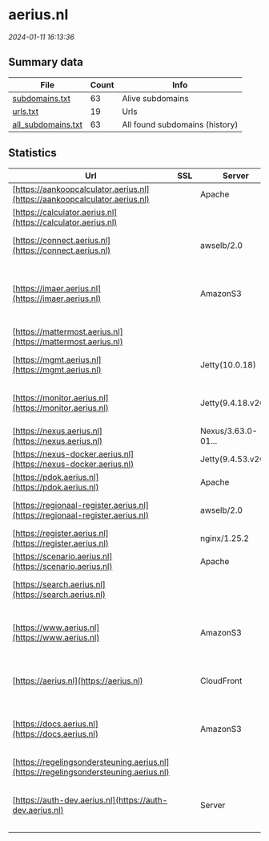 # aerius.nl
*2024-01-11 16:13:36*
## Summary data
| File       | Count | Info |
|------------|-------|------|
|[subdomains.txt](/data/aerius.nl/subdomains.txt)|63|Alive subdomains|
|[urls.txt](/data/aerius.nl/urls.txt)|19|Urls|
|[all_subdomains.txt](/data/aerius.nl/all_subdomains.txt)|63|All found subdomains (history)|
## Statistics
| Url | SSL | Server | Cookie | HSTS | CSP | XFO | XXP | RP | Tech |Title |
|------------|-------|------|------|------|------|------|------|------|------|------|
|[https://aankoopcalculator.aerius.nl](https://aankoopcalculator.aerius.nl)| |Apache| |:white_check_mark: | | | | 3:white_check_mark: |Apache HTTP Server HSTS||
|[https://calculator.aerius.nl](https://calculator.aerius.nl)| ||:warning: |:white_check_mark: |:warning: | 1:white_check_mark: | | 3:white_check_mark: |HSTS Java|AERIUS® Calculat...|
|[https://connect.aerius.nl](https://connect.aerius.nl)| |awselb/2.0| | | | | | 3:white_check_mark: |Amazon ELB Amazon Web Services||
|[https://imaer.aerius.nl](https://imaer.aerius.nl)| |AmazonS3| | | | | | 3:white_check_mark: |Amazon CloudFront Amazon S3 Amazon Web Services HTTP/3||
|[https://mattermost.aerius.nl](https://mattermost.aerius.nl)| || | | 1:white_check_mark: | | 3:white_check_mark: ||Mattermost|
|[https://mgmt.aerius.nl](https://mgmt.aerius.nl)| |Jetty(10.0.18)|:white_check_mark: | | | | | 3:white_check_mark: |Java Jenkins:2.426.2 Jetty:10.0.18||
|[https://monitor.aerius.nl](https://monitor.aerius.nl)| |Jetty(9.4.18.v20...| | | | | | 3:white_check_mark: |Java Jekyll:4.0.0 Jetty:9.4.18 Ruby|Over AERIUS Moni...|
|[https://nexus.aerius.nl](https://nexus.aerius.nl)| |Nexus/3.63.0-01...| | | | 1:white_check_mark: | 2:white_check_mark: | 3:white_check_mark: ||Sonatype Nexus R...|
|[https://nexus-docker.aerius.nl](https://nexus-docker.aerius.nl)| |Jetty(9.4.53.v20...| | | | | | 3:white_check_mark: |Java Jetty:9.4.53|Error 400 Not a...|
|[https://pdok.aerius.nl](https://pdok.aerius.nl)| |Apache| |:white_check_mark: | | | | 3:white_check_mark: |Apache HTTP Server HSTS|403 Forbidden|
|[https://regionaal-register.aerius.nl](https://regionaal-register.aerius.nl)| |awselb/2.0| | | | | | 3:white_check_mark: |Amazon ELB Amazon Web Services||
|[https://register.aerius.nl](https://register.aerius.nl)| |nginx/1.25.2| | | | | | 3:white_check_mark: |Nginx:1.25.2||
|[https://scenario.aerius.nl](https://scenario.aerius.nl)| |Apache| |:white_check_mark: | | | | 3:white_check_mark: |Apache HTTP Server HSTS||
|[https://search.aerius.nl](https://search.aerius.nl)| || | | | | | 3:white_check_mark: ||AERIUS Search Re...|
|[https://www.aerius.nl](https://www.aerius.nl)| |AmazonS3| | | | | | 3:white_check_mark: |Amazon CloudFront Amazon S3 Amazon Web Services Vue.js|AERIUS | Rekenin...|
|[https://aerius.nl](https://aerius.nl)| |CloudFront| | | | | | 3:white_check_mark: |Amazon CloudFront Amazon Web Services||
|[https://docs.aerius.nl](https://docs.aerius.nl)| |AmazonS3| | | | | | 3:white_check_mark: |Amazon CloudFront Amazon S3 Amazon Web Services||
|[https://regelingsondersteuning.aerius.nl](https://regelingsondersteuning.aerius.nl)| ||:warning: |:white_check_mark: |:warning: | 1:white_check_mark: | | 3:white_check_mark: |HSTS Java|AERIUS® Check|
|[https://auth-dev.aerius.nl](https://auth-dev.aerius.nl)| |Server|:white_check_mark: |:white_check_mark: | | 1:white_check_mark: | 2:white_check_mark: | 3:white_check_mark: |Amazon CloudFront Amazon Web Services Bootstrap HSTS|Signin|